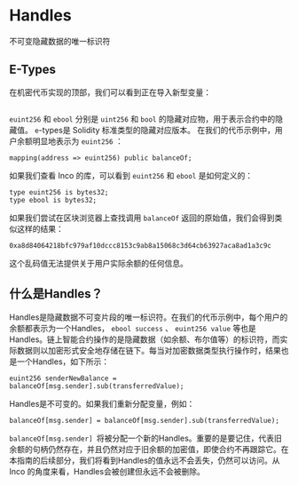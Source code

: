 
# Handles
不可变隐藏数据的唯一标识符

## E-Types
在机密代币实现的顶部，我们可以看到正在导入新型变量：

```solidity
```
`euint256` 和 `ebool` 分别是 `uint256` 和 `bool` 的隐藏对应物，用于表示合约中的隐藏值。 `e`-types是 Solidity 标准类型的隐藏对应版本。
在我们的代币示例中，用户余额明显地表示为 `euint256` ：
```solidity
mapping(address => euint256) public balanceOf;
```
如果我们查看 Inco 的库，可以看到 `euint256` 和 `ebool` 是如何定义的：
```
type euint256 is bytes32;
type ebool is bytes32;
```
如果我们尝试在区块浏览器上查找调用 `balanceOf` 返回的原始值，我们会得到类似这样的结果：
```solidity
0xa8d84064218bfc979af10dccc8153c9ab8a15068c3d64cb63927aca8ad1a3c9c
```
这个乱码值无法提供关于用户实际余额的任何信息。

## 什么是Handles？
Handles是隐藏数据不可变片段的唯一标识符。在我们的代币示例中，每个用户的余额都表示为一个Handles， `ebool success` 、 `euint256 value` 等也是Handles。链上智能合约操作的是隐藏数据（如余额、布尔值等）的标识符，而实际数据则以加密形式安全地存储在链下。每当对加密数据类型执行操作时，结果也是一个Handles，如下所示：
```solidity
euint256 senderNewBalance = balanceOf[msg.sender].sub(transferredValue);
```

Handles是不可变的。如果我们重新分配变量，例如：
```solidity
balanceOf[msg.sender] = balanceOf[msg.sender].sub(transferredValue);
```

`balanceOf[msg.sender] `将被分配一个新的Handles。重要的是要记住，代表旧余额的句柄仍然存在，并且仍然对应于旧余额的加密值，即使合约不再跟踪它。在本指南的后续部分，我们将看到Handles的值永远不会丢失，仍然可以访问。从 Inco 的角度来看，Handles会被创建但永远不会被删除。